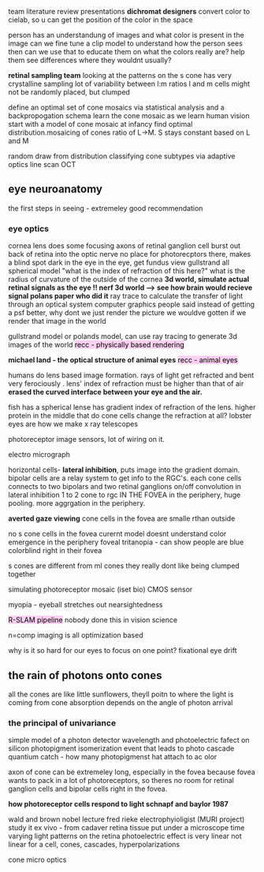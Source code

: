 team literature review presentations
**dichromat designers**
convert color to cielab, so u can get the position of the color in the space

person has an understandung of images and what color is present in the image
can we fine tune a clip model to understand how the person sees
then can we use that to educate them on what the colors really are? help them see differences where they wouldnt usually? 

**retinal sampling team**
looking at the patterns on the 
s cone has very crystalline sampling
lot of variability between l:m ratios
l and m cells might not be randomly placed, but clumped



define an optimal set of cone mosaics via statistical analysis and a backpropogation schema
learn the cone mosaic as we learn human vision
start with a model of cone mosaic at infancy
find optimal distribution.mosaicing of cones
ratio of L->M. S stays constant based on L and M

random draw from distribution 
classifying cone subtypes via adaptive optics line scan OCT

## **eye neuroanatomy**
the first steps in seeing  - extremeley good recommendation 
### eye optics
cornea
lens
	does some focusing
axons of retinal ganglion cell burst out back of retina into the optic nerve
	no place for photorecptors there, makes a blind spot
dark in the eye
in the eye, get fundus view
gullstrand all spherical model
	"what is the index of refraction of this here?"
	what is the radius of curvature of the outside of the cornea
**3d world, simulate actual retinal signals as the eye !!
	nerf 3d world --> see how brain would recieve signal
	polans paper who did it**
ray trace to calculate the transfer of light through an optical system
computer graphics people said instead of getting a psf better, why dont we just render the picture we wouldve gotten if we render that image in the world

gullstrand model or polands model, can use ray tracing to generate 3d images of the world
<mark style="background: #FFB8EBA6;">recc - physically based rendering</mark>


**michael land - the optical structure of animal eyes**
<mark style="background: #FFB8EBA6;">	recc - animal eyes</mark>

humans do lens based image formation. rays of light get refracted and bent very ferociously . 
lens' index of refraction must be higher than that of air
**erased the curved interface between your eye and the air.**

fish has a spherical lense
	has gradient index of refraction of the lens. higher protein in the middle that 
	do cone cells change the refraction at all?
lobster eyes are how we make x ray telescopes




photoreceptor
image sensors, lot of wiring on it.

electro micrograph

horizontal cells- **lateral inhibition**, puts image into the gradient domain. bipolar cells are a relay system to get info to the RGC's. 
each cone cells connects to two bipolars and two retinal ganglions
	on/off 
convolution in lateral inhibition 
1 to 2 cone to rgc IN THE FOVEA
in the periphery, huge pooling. 
	more aggrgation  in the periphery. 


**averted gaze viewing**
cone cells in the fovea are smalle rthan outside

no s cone cells in the fovea
curernt model doesnt understand color emergence in the periphery
foveal tritanopia - can show people are blue colorblind right in their fovea

s cones are different from ml cones
they really dont like being clumped together

simulating photoreceptor mosaic (iset bio)
CMOS sensor


myopia - eyeball stretches out
nearsightedness

<mark style="background: #FFB8EBA6;">R-SLAM pipeline</mark>
	nobody done this in vision science
	
n=comp imaging is all optimization based

why is it so hard for our eyes to focus on one point? 
	fixational eye drift


## the rain of photons onto cones
all the cones are like little sunflowers, theyll poitn to where the light is coming from 
cone absorption depends on the angle of photon arrival 



### the principal of univariance
simple model of a photon detector
wavelength and photoelectric fafect on silicon 
photopigment isomerization event that leads to photo cascade
quantium catch - how many photopigmenst hat attach to ac olor


axon of cone can be extremeley long, especially in the fovea because fovea wants to pack in a lot of photoreceptors, so theres no room for retinal ganglion cells and bipolar cells right in the fovea. 

**how photoreceptor cells respond to light schnapf and baylor 1987**


wald and brown nobel lecture
fred rieke electrophyioligist (MURI project)
	study it ex vivo - from cadaver retina tissue
	put under a microscope
time varying light patterns on the retina
photoelectric effect is very linear
not linear for a cell, cones, cascades, hyperpolarizations

cone micro optics
